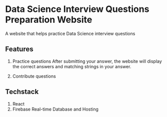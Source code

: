 # Data Science Interview Questions Preparation Website
A website that helps practice Data Science interview questions

## Features
1. Practice questions
After submitting your answer, the website will display the correct answers and matching strings in your answer.

2. Contribute questions

## Techstack
1. React
2. Firebase Real-time Database and Hosting
